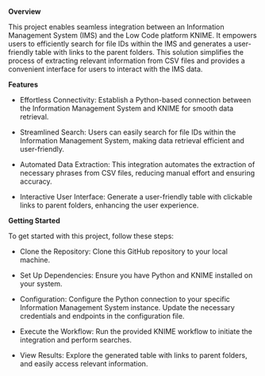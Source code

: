 **Overview**

This project enables seamless integration between an Information Management System (IMS) and the Low Code platform KNIME. It empowers users to efficiently search for file IDs within the IMS and generates a user-friendly table with links to the parent folders. This solution simplifies the process of extracting relevant information from CSV files and provides a convenient interface for users to interact with the IMS data.

**Features**
- Effortless Connectivity: Establish a Python-based connection between the Information Management System and KNIME for smooth data retrieval.

- Streamlined Search: Users can easily search for file IDs within the Information Management System, making data retrieval efficient and user-friendly.

- Automated Data Extraction: This integration automates the extraction of necessary phrases from CSV files, reducing manual effort and ensuring accuracy.

- Interactive User Interface: Generate a user-friendly table with clickable links to parent folders, enhancing the user experience.

**Getting Started**

To get started with this project, follow these steps:

- Clone the Repository: Clone this GitHub repository to your local machine.

- Set Up Dependencies: Ensure you have Python and KNIME installed on your system.

- Configuration: Configure the Python connection to your specific Information Management System instance. Update the necessary credentials and endpoints in the configuration file.

- Execute the Workflow: Run the provided KNIME workflow to initiate the integration and perform searches.

- View Results: Explore the generated table with links to parent folders, and easily access relevant information.

